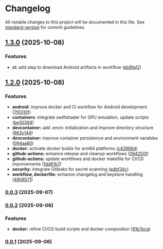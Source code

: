 # Changelog

All notable changes to this project will be documented in this file. See [standard-version](https://github.com/conventional-changelog/standard-version) for commit guidelines.

## [1.3.0](https://github.com/vegito-app/local/compare/v1.2.0...v1.3.0) (2025-10-08)


### Features

* **ci:** add step to download Android artifacts in workflow ([eb9faf2](https://github.com/vegito-app/local/commit/eb9faf29f2aa028afd45a9563cd84a607ac278cc))

## [1.2.0](https://github.com/vegito-app/local/compare/v1.1.0...v1.2.0) (2025-10-08)


### Features

* **android:** improve docker and CI workflow for Android development ([7f0310f](https://github.com/vegito-app/local/commit/7f0310f819fc7d323d61b3f001a14dc8532486c9))
* **containers:** integrate swiftshader for GPU emulation, update scripts ([be30394](https://github.com/vegito-app/local/commit/be3039412b7fcd087fdd3dae67212e347767990f))
* **devcontainer:** add .envrc initialization and improve directory structure ([663c144](https://github.com/vegito-app/local/commit/663c14465450693b8312b6884342fb0a42e279fc))
* **devcontainer:** improve container persistence and environment variables ([094aa80](https://github.com/vegito-app/local/commit/094aa809dcc4353cf3a2f3950f8674b165f828fc))
* **docker:** activate docker buildx for arm64 platforms ([c42666d](https://github.com/vegito-app/local/commit/c42666d0ed4d97836563a9142209453cae287f13))
* **github-actions:** enhance release and cleanup workflows ([094250f](https://github.com/vegito-app/local/commit/094250f0c2519dafe076bbb83e526ae89623604f))
* **github-actions:** update workflows and docker makefile for CI/CD improvements ([1dd61b7](https://github.com/vegito-app/local/commit/1dd61b7e44564c5e9fa0609a92bed979df87eed4))
* **security:** integrate Gitleaks for secret scanning ([edbf34c](https://github.com/vegito-app/local/commit/edbf34c29010d5c2fd5f962f8856fbebc0ace7f5))
* **workflow, dockerfile:** enhance changelog and keystore handling ([4808571](https://github.com/vegito-app/local/commit/4808571967d5c755afc0faf7a8a3f73959c37998))

### [0.0.3](https://github.com/vegito-app/local/compare/v0.0.2...v0.0.3) (2025-09-07)

### [0.0.2](https://github.com/vegito-app/local/compare/v0.0.1...v0.0.2) (2025-09-06)


### Features

* **docker:** refine CI/CD build scripts and docker composition ([91b7eca](https://github.com/vegito-app/local/commit/91b7eca792eb2aa85d50ea019d43896070dd53ec))

### [0.0.1](https://github.com/vegito-app/local/compare/v0.0.0...v0.0.1) (2025-09-06)

